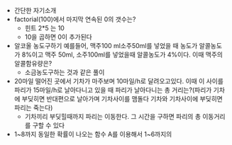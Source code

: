 


- 간단한 자기소개
- factorial(100)에서 마지막 연속된 0의 갯수는?
	- 힌트 2*5 는 10
	- 10을 곱하면 0이 추가된다
- 알코올 농도구하기 예를들어, 맥주100 ml소주50ml를 넣었을 때 농도가 알콜농도가 8%이고 맥주 50ml, 소주100ml를 넣었을때 알콜농도가 4%이다. 이때 맥주의 알콜함유량은?
	- 소금농도구하는 것과 같은 풀이
- 20마일 떨어진 곳에서 기차가 마주보며 10마일/h로 달려오고있다. 이때 이 사이를 파리가 15마일/h로 날아다니고 있을 때 파리가 날아다니는 총 거리는?(파리가 기차에 부딪히면 반대편으로 날아가며 기차사이를 맴돌다 기차와 기차사이에 부딪히면 파리는 죽는다)
	-  기차끼리 부딪힐때까지 파리는 이동한다. 그 시간을 구하면 파리의 총 이동거리를 구할 수 있다
- 1~8까지 동일한 확률이 나오는 함수 A를 이용해서 1~6까지의 
<!--stackedit_data:
eyJoaXN0b3J5IjpbMTI0NjEzMTAwNV19
-->